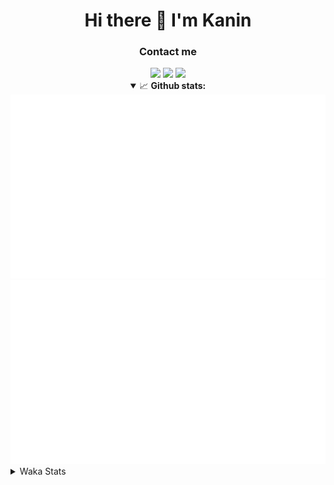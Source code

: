 <div align="center">
 <h1>Hi there 👋 I'm Kanin</h1>
 <h3>Contact me</h3>
 <a href="mailto:im@kanin.dev"><img src="https://img.shields.io/badge/gmail-%23D14836.svg?&style=for-the-badge&logo=gmail&logoColor=white"/></a>
 <a href="https://twitter.com/KaninDev"><img src="https://img.shields.io/badge/twitter-%231DA1F2.svg?&style=for-the-badge&logo=twitter&logoColor=white"/></a>
 <a href="https://www.linkedin.com/in/KaninDev"><img src="https://img.shields.io/badge/linkedin-%230077B5.svg?&style=for-the-badge&logo=linkedin&logoColor=white"/></a>
<details open>
  <summary>📈 <b>Github stats:</b></summary>
  <img src="https://github.com/Kanin/Kanin/blob/master/scripts/GitHubStats/generated/overview.svg"/>
  <img src="https://github.com/Kanin/Kanin/blob/master/scripts/GitHubStats/generated/languages.svg"/>
</details>
</div>

<details>
 <summary>Waka Stats</summary>

<!--START_SECTION:waka-->
![Profile Views](http://img.shields.io/badge/Profile%20Views-72-blue)

![Lines of code](https://img.shields.io/badge/From%20Hello%20World%20I%27ve%20Written-759312%20lines%20of%20code-blue)

**🐱 My Github Data** 

> 🏆 255 Contributions in the Year 2020
 > 
> 📦 1.2 kB Used in Github's Storage 
 > 
> 🚫 Not Opted to Hire
 > 
> 📜 4 Public Repositories
 > 
> 🔑 3 Private Repositories 

**I'm an Early 🐤** 

```text
🌞 Morning    91 commits     ███████░░░░░░░░░░░░░░░░░░   29.07% 
🌆 Daytime    105 commits    ████████░░░░░░░░░░░░░░░░░   33.55% 
🌃 Evening    64 commits     █████░░░░░░░░░░░░░░░░░░░░   20.45% 
🌙 Night      53 commits     ████░░░░░░░░░░░░░░░░░░░░░   16.93%

```
📅 **I'm Most Productive on Monday** 

```text
Monday       74 commits     ██████░░░░░░░░░░░░░░░░░░░   23.64% 
Tuesday      35 commits     ██░░░░░░░░░░░░░░░░░░░░░░░   11.18% 
Wednesday    45 commits     ███░░░░░░░░░░░░░░░░░░░░░░   14.38% 
Thursday     27 commits     ██░░░░░░░░░░░░░░░░░░░░░░░   8.63% 
Friday       27 commits     ██░░░░░░░░░░░░░░░░░░░░░░░   8.63% 
Saturday     37 commits     ███░░░░░░░░░░░░░░░░░░░░░░   11.82% 
Sunday       68 commits     █████░░░░░░░░░░░░░░░░░░░░   21.73%

```


📊 **This Week I Spent My Time On** 

```text
⌚︎ Time Zone: America/New_York

💬 Programming Languages: 
SCSS                     5 hrs 12 mins       █████████░░░░░░░░░░░░░░░░   39.07% 
Python                   3 hrs 31 mins       ██████░░░░░░░░░░░░░░░░░░░   26.5% 
virtualenv               1 hr 34 mins        ███░░░░░░░░░░░░░░░░░░░░░░   11.81% 
Markdown                 1 hr 8 mins         ██░░░░░░░░░░░░░░░░░░░░░░░   8.59% 
Other                    1 hr 8 mins         ██░░░░░░░░░░░░░░░░░░░░░░░   8.57%

🔥 Editors: 
PyCharm                  6 hrs 44 mins       ████████████░░░░░░░░░░░░░   50.65% 
IntelliJ                 6 hrs 34 mins       ████████████░░░░░░░░░░░░░   49.35%

🐱‍💻 Projects: 
Kanin                    8 hrs 36 mins       ████████████████░░░░░░░░░   64.63% 
PyPixel                  1 hr 46 mins        ███░░░░░░░░░░░░░░░░░░░░░░   13.27% 
Naila.bot                1 hr 32 mins        ███░░░░░░░░░░░░░░░░░░░░░░   11.62% 
Tests                    52 mins             █░░░░░░░░░░░░░░░░░░░░░░░░   6.55% 
Markdown2PNG             13 mins             ░░░░░░░░░░░░░░░░░░░░░░░░░   1.64%

💻 Operating System: 
Linux                    13 hrs 19 mins      █████████████████████████   100.0%

```

**I Mostly Code in Python** 

```text
Python                   17 repos            ███████████████████░░░░░░   77.27% 
JavaScript               2 repos             ██░░░░░░░░░░░░░░░░░░░░░░░   9.09% 
Kotlin                   1 repos             █░░░░░░░░░░░░░░░░░░░░░░░░   4.55% 
HTML                     1 repos             █░░░░░░░░░░░░░░░░░░░░░░░░   4.55% 
Java                     1 repos             █░░░░░░░░░░░░░░░░░░░░░░░░   4.55%

```


**Timeline**

![Chart not found](https://github.com/Kanin/Kanin/blob/master/charts/bar_graph.png) 


<!--END_SECTION:waka-->
</details>
